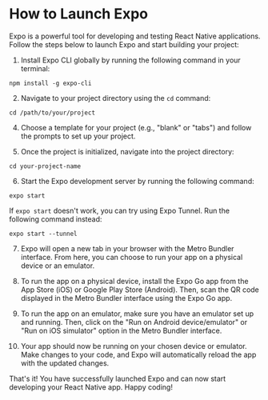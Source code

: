 # How to Launch Expo
Expo is a powerful tool for developing and testing React Native applications. Follow the steps below to launch Expo and start building your project:

1. Install Expo CLI globally by running the following command in your terminal:
  ```
  npm install -g expo-cli
  ```

2. Navigate to your project directory using the `cd` command:
  ```
  cd /path/to/your/project
  ```

4. Choose a template for your project (e.g., "blank" or "tabs") and follow the prompts to set up your project.

5. Once the project is initialized, navigate into the project directory:
  ```
  cd your-project-name
  ```

6. Start the Expo development server by running the following command:
  ```
  expo start
  ```

   If `expo start` doesn't work, you can try using Expo Tunnel. Run the following command instead:
   ```
   expo start --tunnel
   ```

7. Expo will open a new tab in your browser with the Metro Bundler interface. From here, you can choose to run your app on a physical device or an emulator.

8. To run the app on a physical device, install the Expo Go app from the App Store (iOS) or Google Play Store (Android). Then, scan the QR code displayed in the Metro Bundler interface using the Expo Go app.

9. To run the app on an emulator, make sure you have an emulator set up and running. Then, click on the "Run on Android device/emulator" or "Run on iOS simulator" option in the Metro Bundler interface.

10. Your app should now be running on your chosen device or emulator. Make changes to your code, and Expo will automatically reload the app with the updated changes.

That's it! You have successfully launched Expo and can now start developing your React Native app. Happy coding!
